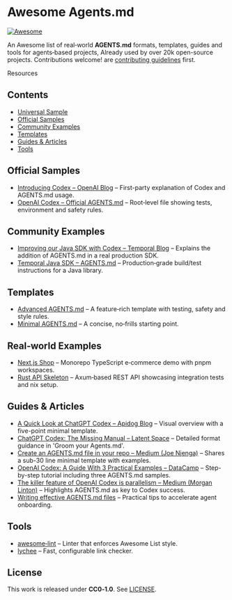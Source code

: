 # Awesome Agents.md
[![Awesome](https://awesome.re/badge.svg)](https://awesome.re)

An Awesome list of real‑world **AGENTS.md** formats, templates, guides and tools for agents‑based projects, Already used by over 20k open-source projects. Contributions welcome! are [contributing guidelines](CONTRIBUTING.md) first.

Resources

## Contents
- [Universal Sample](#Universal-sample)
- [Official Samples](#official-samples)
- [Community Examples](#community-examples)
- [Templates](#templates)
- [Guides & Articles](#guides--articles)
- [Tools](#tools)

## Official Samples
- [Introducing Codex – OpenAI Blog](https://openai.com/index/introducing-codex/) – First-party explanation of Codex and AGENTS.md usage.
- [OpenAI Codex – Official AGENTS.md](https://github.com/openai/codex/blob/main/AGENTS.md) – Root‑level file showing tests, environment and safety rules.

## Community Examples
- [Improving our Java SDK with Codex – Temporal Blog](https://temporal.io/blog/improving-java-sdk-codex-openai) – Explains the addition of AGENTS.md in a real production SDK.
- [Temporal Java SDK – AGENTS.md](https://github.com/temporalio/sdk-java/blob/main/AGENTS.md) – Production‑grade build/test instructions for a Java library.

## Templates
- [Advanced AGENTS.md](templates/advanced.md) – A feature‑rich template with testing, safety and style rules.
- [Minimal AGENTS.md](templates/minimal.md) – A concise, no‑frills starting point.

## Real‑world Examples
- [Next.js Shop](examples/nextjs-shop.md) – Monorepo TypeScript e‑commerce demo with pnpm workspaces.
- [Rust API Skeleton](examples/rust-api.md) – Axum‑based REST API showcasing integration tests and nix setup.

## Guides & Articles
- [A Quick Look at ChatGPT Codex – Apidog Blog](https://apidog.com/blog/openai-launches-chatgpt-codex-an-ai-coding-agent) – Visual overview with a five-point minimal template.
- [ChatGPT Codex: The Missing Manual – Latent Space](https://www.latent.space/p/codex) – Detailed format guidance in 'Groom your Agents.md'.
- [Create an AGENTS.md file in your repo – Medium (Joe Njenga)](https://medium.com/@joe.njenga/openai-new-codex-agent-the-fully-agentic-coding-best-coding-agent-8fae9810a888) – Shares a sub-30 line minimal template with examples.
- [OpenAI Codex: A Guide With 3 Practical Examples – DataCamp](https://www.datacamp.com/tutorial/openai-codex) – Step-by-step tutorial including three AGENTS.md samples.
- [The killer feature of OpenAI Codex is parallelism – Medium (Morgan Linton)](https://medium.com/@morganlinton/the-killer-feature-of-openai-codex-is-parallelism-3918886db5cc) – Highlights AGENTS.md as key to Codex success.
- [Writing effective AGENTS.md files](https://blog.example.com/agents-md) – Practical tips to accelerate agent onboarding.

## Tools
- [awesome‑lint](https://github.com/sindresorhus/awesome-lint) – Linter that enforces Awesome List style.
- [lychee](https://github.com/lycheeverse/lychee) – Fast, configurable link checker.

## License
This work is released under **CC0‑1.0**. See [LICENSE](LICENSE).
